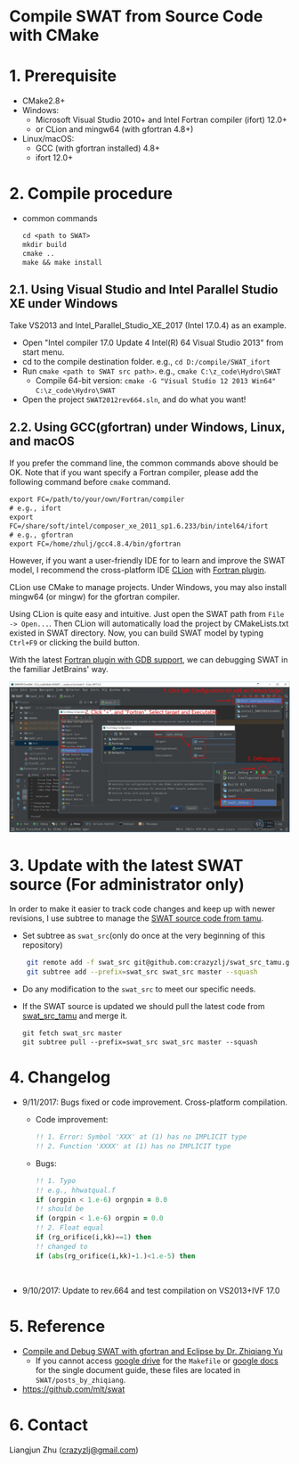 # Compile SWAT from Source Code with CMake
# 1. Prerequisite

+ CMake2.8+
+ Windows:
  + Microsoft Visual Studio 2010+ and Intel Fortran compiler (ifort) 12.0+
  + or CLion and mingw64 (with gfortran 4.8+)
+ Linux/macOS:
  + GCC (with gfortran installed) 4.8+
  + ifort 12.0+

# 2. Compile procedure

+ common commands

  ```shell
  cd <path to SWAT>
  mkdir build
  cmake ..
  make && make install
  ```



## 2.1. Using Visual Studio and Intel Parallel Studio XE under Windows

 Take VS2013 and Intel_Parallel_Studio_XE_2017 (Intel 17.0.4) as an example.

+ Open "Intel compiler 17.0 Update 4 Intel(R) 64 Visual Studio 2013" from start menu.
+ cd to the compile destination folder. e.g., `cd D:/compile/SWAT_ifort`
+ Run `cmake <path to SWAT src path>`. e.g., `cmake C:\z_code\Hydro\SWAT`
  + Compile 64-bit version: `cmake -G "Visual Studio 12 2013 Win64" C:\z_code\Hydro\SWAT`
+ Open the project `SWAT2012rev664.sln`, and do what you want!

## 2.2. Using GCC(gfortran) under Windows, Linux, and macOS

If you prefer the command line, the common commands above should be OK. Note that if you want specify a Fortran compiler, please add the following command before `cmake` command.

```shell
export FC=/path/to/your/own/Fortran/compiler
# e.g., ifort
export FC=/share/soft/intel/composer_xe_2011_sp1.6.233/bin/intel64/ifort
# e.g., gfortran
export FC=/home/zhulj/gcc4.8.4/bin/gfortran
```



However, if you want a user-friendly IDE for to learn and improve the SWAT model, I recommend the cross-platform IDE [CLion](https://www.jetbrains.com/clion/) with [Fortran plugin](https://plugins.jetbrains.com/plugin/9699-fortran).

CLion use CMake to manage projects. Under Windows, you may also install mingw64 (or mingw) for the gfortran compiler.

Using CLion is quite easy and intuitive. Just open the SWAT path from `File -> Open...`. Then CLion will automatically load the project by CMakeLists.txt existed in SWAT directory.  Now, you can build SWAT model by typing `Ctrl+F9` or clicking the build button.

With the latest [Fortran plugin with GDB support](https://plugins.jetbrains.com/plugin/9699-fortran/update/39683),
we can debugging SWAT in the familiar JetBrains' way.

![Debugging by Fortran plugin with GDB support](doc/img/debug_using_CLion_with_Fortran_plugin_based_on_gfortran_and_gdb.jpg)

# 3. Update with the latest SWAT source (For administrator only)

In order to make it easier to track code changes and keep up with newer revisions, I use subtree to manage the [SWAT source code from tamu](https://github.com/crazyzlj/swat_src_tamu).

+ Set subtree as `swat_src`(only do once at the very beginning of this repository)

  ```bash
   git remote add -f swat_src git@github.com:crazyzlj/swat_src_tamu.git
   git subtree add --prefix=swat_src swat_src master --squash
  ```

+ Do any modification to the `swat_src` to meet our specific needs.

+ If the SWAT source is updated we should pull the latest code from [swat_src_tamu](https://github.com/crazyzlj/swat_src_tamu) and merge it.

  ```shell
  git fetch swat_src master
  git subtree pull --prefix=swat_src swat_src master --squash
  ```

# 4. Changelog

+ 9/11/2017: Bugs fixed or code improvement. Cross-platform compilation.

  + Code improvement:

    ``` fortran
    !! 1. Error: Symbol 'XXX' at (1) has no IMPLICIT type
    !! 2. Function 'XXXX' at (1) has no IMPLICIT type
    ```

  + Bugs:

    ```fortran
    !! 1. Typo
    !! e.g., hhwatqual.f
    if (orgpin < 1.e-6) orgnpin = 0.0
    !! should be
    if (orgpin < 1.e-6) orgpin = 0.0
    !! 2. Float equal
    if (rg_orifice(i,kk)==1) then
    !! changed to
    if (abs(rg_orifice(i,kk)-1.)<1.e-5) then
    ```

    ​

+ 9/10/2017: Update to rev.664 and test compilation on VS2013+IVF 17.0


# 5. Reference
+ [Compile and Debug SWAT with gfortran and Eclipse by Dr. Zhiqiang Yu](https://zhiqiangyu.wordpress.com/2014/10/01/compile-and-debug-swat-with-gfortran-and-eclipse/)
  + If you cannot access [google drive](https://drive.google.com/file/d/0B16YhFB_9MejSG15ai0zYS1fMkU/edit?usp=sharing) for the `Makefile` or [google docs](https://docs.google.com/document/d/16Do2U1_v4mZZBOV0hmcs6Gh1UvAUAXOMidpB-SE203A/edit?usp=sharing) for the single document guide, these files are located in `SWAT/posts_by_zhiqiang`.
+ https://github.com/mlt/swat

# 6. Contact

Liangjun Zhu  (crazyzlj@gmail.com)